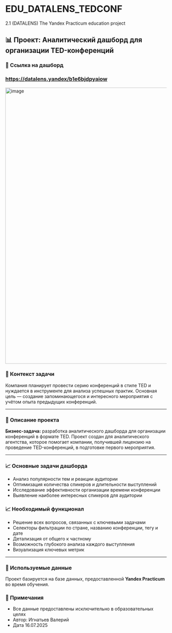 # EDU_DATALENS_TEDCONF

2.1 (DATALENS) The Yandex Practicum education project 

## 📊 Проект: Аналитический дашборд для организации TED-конференций 

### 📁 Ссылка на дашборд
### https://datalens.yandex/b1e6bjdpyaiow

<img width="1790" height="859" alt="image" src="https://github.com/user-attachments/assets/3ec335ed-99f8-4fc1-be7d-c7c49313b129" />


### 🎯 Контекст задачи

Компания планирует провести серию конференций в стиле TED и нуждается в инструменте для анализа успешных практик. Основная цель — создание запоминающегося и интересного мероприятия с учётом опыта предыдущих конференций.

---

### 🎯 Описание проекта

**Бизнес-задача:** разработка аналитического дашборда для организации конференций в формате TED. 
Проект создан для аналитического агентства, которое помогает компании, получившей лицензию на проведение TED-конференций, в подготовке первого мероприятия.

---

### 📈 Основные задачи дашборда

* Анализ популярности тем и реакции аудитории
* Оптимизация количества спикеров и длительности выступлений
* Исследование эффективности организации времени конференции
* Выявление наиболее интересных спикеров для аудитории

### 📈  Необходимый функционал

* Решение всех вопросов, связанных с ключевыми задачами
* Селекторы фильтрации по стране, названию конференции, тегу и дате
* Детализация от общего к частному
* Возможность глубокого анализа каждого выступления
* Визуализация ключевых метрик
  
---

### 📁 Используемые данные

Проект базируется на базе данных, предоставленной **Yandex Practicum** во время обучения.

### 📝 Примечания

* Все данные предоставлены исключительно в образовательных целях
* Автор: Игнатьев Валерий
* Дата 16.07.2025
